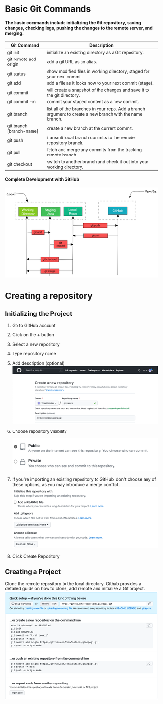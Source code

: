 # Basic Git Commands
#### The basic commands include initializing the Git repository, saving changes, checking logs, pushing the changes to the remote server, and merging. 
| **Git Command**          | **Description**                                                                                           |
|--------------------------|-----------------------------------------------------------------------------------------------------------|
| git init                 | initialize an existing directory as a Git repository.                                                     |
| git remote add origin    | add a git URL as an alias.                                                                                |
| git status               | show modified files in working directory, staged for your next commit.                                    |
| git add                  | add a file as it looks now to your next commit (stage).                                                   |
| git commit               | will create a snapshot of the changes and save it to the git directory.                                   |
| git commit -m            | commit your staged content as a new commit.                                                               |
| git branch               | list all of the branches in your repo. Add a branch argument to create a new branch with the name branch. |
| git branch [branch-name] | create a new branch at the current commit.                                                                |
| git push                 | transmit local branch commits to the remote repository branch.                                            |
| git pull                 | fetch and merge any commits from the tracking remote branch.                                              |
| git checkout             | switch to another branch and check it out into your working directory.                                    |

#### Complete Development with GitHub
![image10_1a4384e5fa.png](images%2Fimage10_1a4384e5fa.png)

# Creating a repository
## Initializing the Project
1. Go to GitHub account
2. Click on the + button
3. Select a new repository 
4. Type repository name 
5. Add description (optional)
![github1.png](images%2Fgithub1.png)
6. Choose repository visibility 

    ![github2.png](images%2Fgithub2.png)
7. If you're importing an existing repository to GitHub, don't choose any of these options, as you may introduce a merge 
   conflict.
    ![github3.png](images%2Fgithub3.png)
8. Click Create Repository 

## Creating a Project 
Clone the remote repository to the local directory. Github provides a detailed guide on how to clone, add remote and initialize a Git project.
![github4.png](images%2Fgithub4.png)

